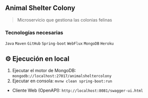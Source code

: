 ## Animal Shelter Colony
> Microservicio que gestiona las colonias felinas

### Tecnologías necesarias
`Java` `Maven` `GitHub` `Spring-boot` `WebFlux` `MongoDB` `Heroku`

## :gear: Ejecución en local
1. Ejecutar el motor de MongoDB: `mongodb://localhost:27017/animalsheltercolony`
1. Ejecutar en consola: `mvnw clean spring-boot:run`

* Cliente Web (OpenAPI): `http://localhost:8081/swagger-ui.html`